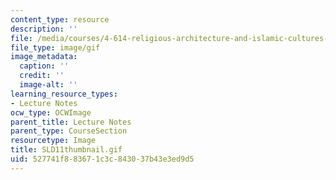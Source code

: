 ```yaml
---
content_type: resource
description: ''
file: /media/courses/4-614-religious-architecture-and-islamic-cultures-fall-2002/527741f883671c3c843037b43e3ed9d5_SLD11thumbnail.gif
file_type: image/gif
image_metadata:
  caption: ''
  credit: ''
  image-alt: ''
learning_resource_types:
- Lecture Notes
ocw_type: OCWImage
parent_title: Lecture Notes
parent_type: CourseSection
resourcetype: Image
title: SLD11thumbnail.gif
uid: 527741f8-8367-1c3c-8430-37b43e3ed9d5
---
```

